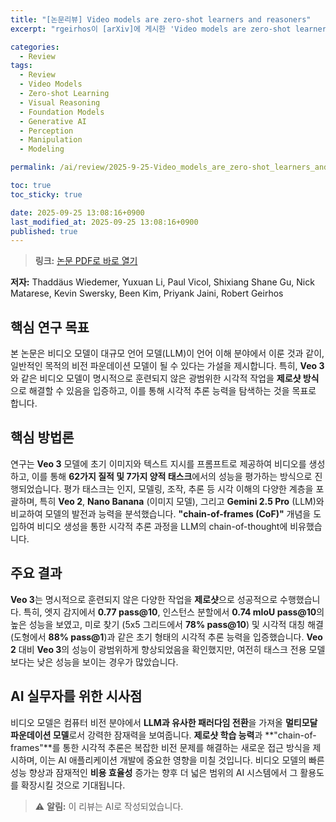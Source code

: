```yaml
---
title: "[논문리뷰] Video models are zero-shot learners and reasoners"
excerpt: "rgeirhos이 [arXiv]에 게시한 'Video models are zero-shot learners and reasoners' 논문에 대한 자세한 리뷰입니다."

categories:
  - Review
tags:
  - Review
  - Video Models
  - Zero-shot Learning
  - Visual Reasoning
  - Foundation Models
  - Generative AI
  - Perception
  - Manipulation
  - Modeling

permalink: /ai/review/2025-9-25-Video_models_are_zero-shot_learners_and_reasoners/

toc: true
toc_sticky: true

date: 2025-09-25 13:08:16+0900
last_modified_at: 2025-09-25 13:08:16+0900
published: true
---
```

> **링크:** [논문 PDF로 바로 열기](https://arxiv.org/abs/2509.20328)

**저자:** Thaddäus Wiedemer, Yuxuan Li, Paul Vicol, Shixiang Shane Gu, Nick Matarese, Kevin Swersky, Been Kim, Priyank Jaini, Robert Geirhos



## 핵심 연구 목표
본 논문은 비디오 모델이 대규모 언어 모델(LLM)이 언어 이해 분야에서 이룬 것과 같이, 일반적인 목적의 비전 파운데이션 모델이 될 수 있다는 가설을 제시합니다. 특히, **Veo 3**와 같은 비디오 모델이 명시적으로 훈련되지 않은 광범위한 시각적 작업을 **제로샷 방식**으로 해결할 수 있음을 입증하고, 이를 통해 시각적 추론 능력을 탐색하는 것을 목표로 합니다.

## 핵심 방법론
연구는 **Veo 3** 모델에 초기 이미지와 텍스트 지시를 프롬프트로 제공하여 비디오를 생성하고, 이를 통해 **62가지 질적 및 7가지 양적 태스크**에서의 성능을 평가하는 방식으로 진행되었습니다. 평가 태스크는 인지, 모델링, 조작, 추론 등 시각 이해의 다양한 계층을 포괄하며, 특히 **Veo 2**, **Nano Banana** (이미지 모델), 그리고 **Gemini 2.5 Pro** (LLM)와 비교하여 모델의 발전과 능력을 분석했습니다. **"chain-of-frames (CoF)"** 개념을 도입하여 비디오 생성을 통한 시각적 추론 과정을 LLM의 chain-of-thought에 비유했습니다.

## 주요 결과
**Veo 3**는 명시적으로 훈련되지 않은 다양한 작업을 **제로샷**으로 성공적으로 수행했습니다. 특히, 엣지 감지에서 **0.77 pass@10**, 인스턴스 분할에서 **0.74 mIoU pass@10**의 높은 성능을 보였고, 미로 찾기 (5x5 그리드에서 **78% pass@10**) 및 시각적 대칭 해결 (도형에서 **88% pass@1**)과 같은 초기 형태의 시각적 추론 능력을 입증했습니다. **Veo 2** 대비 **Veo 3**의 성능이 광범위하게 향상되었음을 확인했지만, 여전히 태스크 전용 모델보다는 낮은 성능을 보이는 경우가 많았습니다.

## AI 실무자를 위한 시사점
비디오 모델은 컴퓨터 비전 분야에서 **LLM과 유사한 패러다임 전환**을 가져올 **멀티모달 파운데이션 모델**로서 강력한 잠재력을 보여줍니다. **제로샷 학습 능력**과 **"chain-of-frames"**를 통한 시각적 추론은 복잡한 비전 문제를 해결하는 새로운 접근 방식을 제시하며, 이는 AI 애플리케이션 개발에 중요한 영향을 미칠 것입니다. 비디오 모델의 빠른 성능 향상과 잠재적인 **비용 효율성** 증가는 향후 더 넓은 범위의 AI 시스템에서 그 활용도를 확장시킬 것으로 기대됩니다.

> ⚠️ **알림:** 이 리뷰는 AI로 작성되었습니다.